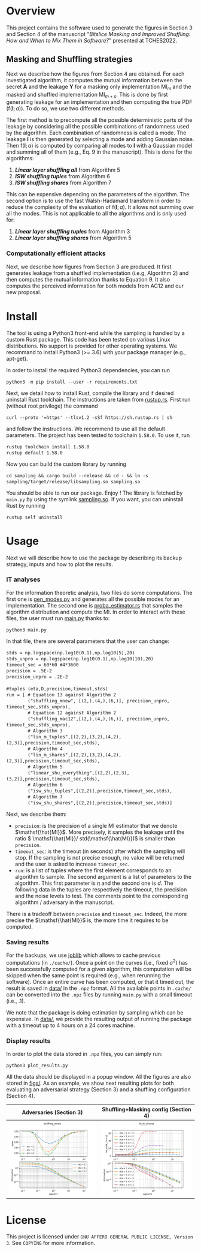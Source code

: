 # Overview 
This project contains the software used to generate the figures in Section 3 and Section 4 of the manuscript "_Bitslice Masking and Improved Shuffling: How and When to Mix Them in Software?_" presented at TCHES2022. 

## Masking and Shuffling strategies
Next we describe how the figures from Section 4 are obtained. For each investigated algorithm, it computes the mutual information between the secret $`\bm{A}`$ and the leakage $`\bm{Y}`$ for a masking only implementation $`\mathsf{MI}_m`$ and the masked and shuffled implementation $`\mathsf{MI}_{m+s}`$. This is done by first generating leakage for an implementation and then computing the true PDF ($`\mathsf{f}(\bm{l};a)`$). To do so, we use two different methods.

The first method is to precompute all the possible deterministic parts of the leakage by considering all the possible combinations of randomness used by the algorithm. Each combination of randomness is called a mode. The leakage $`\bm{l}`$ is then generated by selecting a mode and adding Gaussian noise. Then $`\mathsf{f}(\bm{l};a)`$ is computed by comparing all modes to $`\bm{l}`$ with a Gaussian model and summing all of them (e.g., Eq. 9 in the manuscript). This is done for the algorithms:
1. **_Linear layer shuffling all_** from Algorithm 5
2. **_ISW shuffling tuples_** from Algorithm 6
3. **_ISW shuffling shares_** from Algorithm 7

This can be expensive depending on the parameters of the algorithm. The second option is to use the fast Walsh-Hadamard transform in order to reduce the complexity of the evaluation of $`\mathsf{f}(\bm{l};a)`$. It allows not summing over all the modes. This is not applicable to all the algorithms and is only used for:
1. **_Linear layer shuffling tuples_** from Algorithm 3
2. **_Linear layer shuffling shares_** from Algorithm 5

### Computationally efficient attacks
Next, we describe how figures from Section 3 are produced. It first generates leakage from a shuffled implementation (i.e.g, Algorithm 2) and then computes the mutual information thanks to Equation 9. It also computes the perceived information for both models from AC12 and our new proposal. 


# Install
The tool is using a Python3 front-end while the sampling is handled by a custom Rust package. This code has been tested on various Linux distributions. No support is provided for other operating systems. We recommand to install Python3 (>= 3.6) with your package manager (e.g., apt-get). 

In order to install the required Python3 dependencies, you can run
```
python3 -m pip install --user -r requirements.txt
```
Next, we detail how to install Rust, compile the library and if desired uninstall Rust toolchain. 
The instructions are taken from [rustup.rs](https://rustup.rs/). First run (without root privilege) the command
```
curl --proto '=https' --tlsv1.2 -sSf https://sh.rustup.rs | sh
```
and follow the instructions. We recommend to use all the default parameters. The project has been tested to toolchain `1.58.0`. To use it, run
```
rustup toolchain install 1.58.0
rustup default 1.58.0 
```
Now you can build the custom library by running
```
cd sampling && cargo build --release && cd - && ln -s sampling/target/release/libsampling.so sampling.so
```
You should be able to run our package. Enjoy ! The library is fetched by `main.py` by using the symlink [sampling.so](sampling.so). If you want, you can uninstall Rust by running
```
rustup self uninstall
```

# Usage 
Next we will describe how to use the package by describing its backup strategy, inputs and how to plot the results. 

### IT analyses
For the information theoretic analysis, two files do some computations. The first one is [gen_modes.py](gen_modes.py) and generates all the possible modes for an implementation. The second one is [proba_estimator.rs](sampling/src/proba_estimator.rs) that samples the algorithm distribution and compute the $`\mathsf{MI}`$. In order to interact with these files, the user must run [main.py](main.py) thanks to: 
```
python3 main.py
```
In that file, there are several parameters that the user can change:
```
stds = np.logspace(np.log10(0.1),np.log10(5),20) 
stds_unpro = np.logspace(np.log10(0.1),np.log10(10),20) 
timeout_sec = 60*60 #4*3600
precision = .5E-2
precision_unpro = .2E-2

#tuples (eta,D,precision,timeout,stds)
run = [ # Equation 13 against Algorithm 2
        ("shuffling_mnew", [(2,),(4,),(6,)], precision_unpro, timeout_sec,stds_unpro),
        # Equation 12 against Algorithm 2
        ("shuffling_mac12",[(2,),(4,),(6,)], precision_unpro, timeout_sec,stds_unpro),
        # Algorithm 3
        ("lin_m_tuples",[(2,2),(3,2),(4,2),(2,3)],precision,timeout_sec,stds),
        # Algorithm 4
        ("lin_m_shares",[(2,2),(3,2),(4,2),(2,3)],precision,timeout_sec,stds),
        # Algorithm 5
        ("linear_shu_everything",[(2,2),(2,3),(3,2)],precision,timeout_sec,stds),
        # Algorithm 6
        ("isw_shu_tuples",[(2,2)],precision,timeout_sec,stds),
        # Algorithm 7
        ("isw_shu_shares",[(2,2)],precision,timeout_sec,stds)]

```
Next, we describe them:
- `precision`: is the precision of a single $`\mathsf{MI}`$ estimator that we denote $`\mathsf{\hat{MI}}`$. More precisely, it samples the leakage until the ratio $` \mathsf{\hat{MI}}/ std(\mathsf{\hat{MI}})`$ is smaller than `precision`.
- `timeout_sec`: is the timeout (in seconds) after which the sampling will stop. If the sampling is not precise enough, no value will be returned and the user is asked to increase `timeout_sec`.
- `run`: is a list of tuples where the first element corresponds to an algorithm to sample. The second argument is a list of parameters to the algorithm. This first parameter is $`\eta`$ and the second one is $`d`$. The following data in the tuples are respectively the timeout, the precision and the noise levels to test. The comments point to the corresponding algorithm / adversary in the manuscript.

There is a tradeoff between `precision` and `timeout_sec`. Indeed, the more precise the $`\mathsf{\hat{MI}}`$ is, the more time it requires to be computed. 
 
### Saving results
For the backups, we use [joblib](https://joblib.readthedocs.io/en/latest/memory.html) which allows to cache previous computations (in `./cache/`). Once a point on the curves (i.e., fixed $`\sigma^2`$) has been successfully computed for a given algorithm, this computation will be skipped when the same point is required (e.g., when rerunning the software). Once an entire curve has been computed, or that it timed out, the result is saved in  [data/](data/) in the `.npz` format. All the available points in `.cache/` can be converted into the `.npz` files by running `main.py` with a small timeout (i.e., .1).

We note that the package is doing estimation by sampling which can be expensive. In [data/](data/), we provide the resulting output of running the package with a timeout up to 4 hours on a 24 cores machine. 

### Display results
In order to plot the data stored in `.npz` files, you can simply run:
```
python3 plot_results.py
```
All the data should be displayed in a popup window. All the figures are also stored in [figs/](./figs/). As an example, we show next resulting plots for both evaluating an adversarial strategy (Section 3) and a shuffling configuration (Section 4).

| Adversaries (Section 3) | Shuffling+Masking config (Section 4) |
| ------ | ------ |
| <img src="./figs/shuffling_mnew.png" width="250" height="200" /> | <img src="./figs/lin_m_shares.png" width="250" height="200" /> |

# License
This project is licensed under `GNU AFFERO GENERAL PUBLIC LICENSE, Version 3`.
See `COPYING` for more information.
